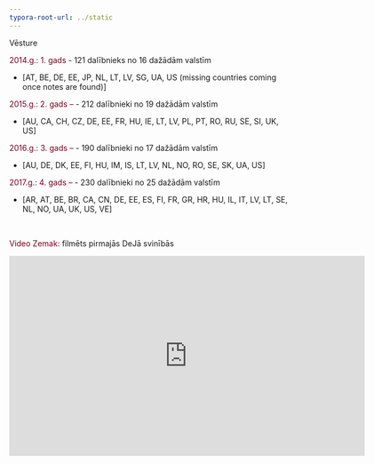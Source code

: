 ```yaml
---
typora-root-url: ../static
---
```




Vēsture

<span style="color:#77011e;">2014.g.: 1. gads </span> - 121 dalībnieks no 16 dažādām valstīm

- [AT, BE, DE, EE, JP, NL, LT, LV, SG, UA, US (missing countries coming once notes are found)]

<span style="color:#77011e;">2015.g.: 2. gads – </span> - 212 dalībnieki no 19 dažādām valstīm</span>

- [AU, CA, CH, CZ, DE, EE, FR, HU, IE, LT, LV, PL, PT, RO, RU, SE, SI, UK, US]

<span style="color:#77011e;">2016.g.: 3. gads – </span> - 190 dalībnieki no 17 dažādām valstīm</span>

- [AU, DE, DK, EE, FI, HU, IM, IS, LT, LV, NL, NO, RO, SE, SK, UA, US]

<span style="color:#77011e;">2017.g.: 4. gads – </span> - 230 dalībnieki no 25 dažādām valstīm</span>

- [AR, AT, BE, BR, CA, CN, DE, EE, ES, FI, FR, GR, HR, HU, IL, IT, LV, LT, SE, NL, NO, UA, UK, US, VE]

  ​

<span style="color:#77011e;">Video Zemak:</span> filmēts pirmajās DeJā svinībās

<div class="iframe"><iframe src="https://player.vimeo.com/video/100194629?byline=0&color=ffffff&portrait=0&title=0" width="640" height="360" frameborder="0" webkitallowfullscreen mozallowfullscreen allowfullscreen></iframe></div>